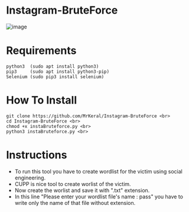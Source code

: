 # Instagram-BruteForce
![image](https://github.com/MrKeral/Instagram-BruteForce/assets/82687464/bf277b9f-2182-4a30-8162-e70b210f0cf5)

# Requirements
    python3  (sudo apt install python3)
    pip3     (sudo apt install python3-pip)
    Selenium (sudo pip3 install selenium)

# How To Install
    git clone https://github.com/MrKeral/Instagram-BruteForce <br>
    cd Instagram-BruteForce <br>
    chmod +x instaBruteforce.py <br>
    python3 instaBruteforce.py <br>
    
# Instructions
- To run this tool you have to create wordlist for the victim using social engineering.<br>
- CUPP is nice tool to create worlist of the victim.<br>
- Now create the worlist and save it with  ".txt" extension. <br>
- In this line "Please enter your wordlist file's name : pass" you have to write only the name of that file without extension.
